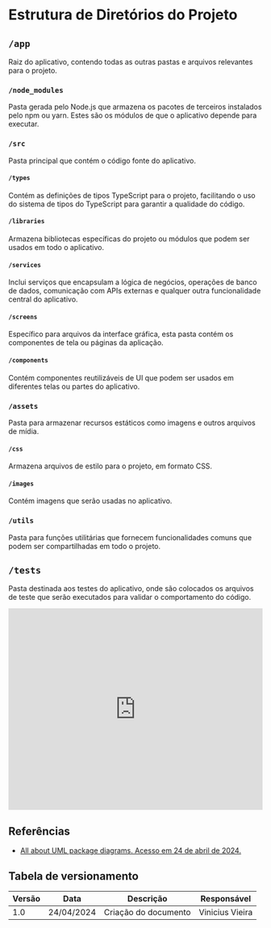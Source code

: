 # Estrutura de Diretórios do Projeto

## `/app`
Raiz do aplicativo, contendo todas as outras pastas e arquivos relevantes para o projeto.

### `/node_modules`
Pasta gerada pelo Node.js que armazena os pacotes de terceiros instalados pelo npm ou yarn. Estes são os módulos de que o aplicativo depende para executar.

### `/src`
Pasta principal que contém o código fonte do aplicativo. 

#### `/types`
Contém as definições de tipos TypeScript para o projeto, facilitando o uso do sistema de tipos do TypeScript para garantir a qualidade do código.

#### `/libraries`
Armazena bibliotecas específicas do projeto ou módulos que podem ser usados em todo o aplicativo.

#### `/services`
Inclui serviços que encapsulam a lógica de negócios, operações de banco de dados, comunicação com APIs externas e qualquer outra funcionalidade central do aplicativo.

#### `/screens`
Específico para arquivos da interface gráfica, esta pasta contém os componentes de tela ou páginas da aplicação.

#### `/components`
Contém componentes reutilizáveis de UI que podem ser usados em diferentes telas ou partes do aplicativo.

### `/assets`
Pasta para armazenar recursos estáticos como imagens e outros arquivos de mídia.

#### `/css`
Armazena arquivos de estilo para o projeto, em formato CSS.

#### `/images`
Contém imagens que serão usadas no aplicativo.

### `/utils`
Pasta para funções utilitárias que fornecem funcionalidades comuns que podem ser compartilhadas em todo o projeto.

## `/tests`
Pasta destinada aos testes do aplicativo, onde são colocados os arquivos de teste que serão executados para validar o comportamento do código.


<iframe frameborder="0" style="width:100%;height:400px;" src="https://viewer.diagrams.net/?tags=%7B%7D&highlight=0000ff&layers=1&nav=1&title=Diagrama%20de%20Pacotes.drawio#Uhttps%3A%2F%2Fdrive.google.com%2Fuc%3Fid%3D1OZjpVScP9D7Csr7_BQcHX6EjR7xMO650%26export%3Ddownload"></iframe>


## Referências
- [All about UML package diagrams. Acesso em 24 de abril de 2024.](https://www.lucidchart.com/pages/uml-package-diagram)

## Tabela de versionamento

| Versão| Data | Descrição | Responsável|
|-------|------|-----------|------------|
| 1.0 | 24/04/2024 | Criação do documento | Vinicius Vieira |
